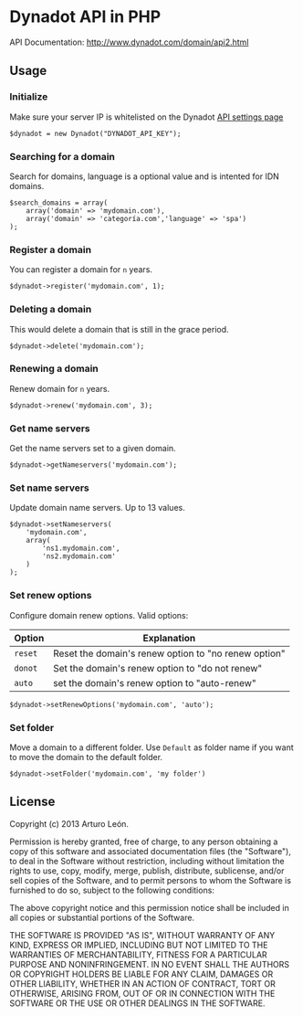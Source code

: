 Dynadot API in PHP
===========
API Documentation: http://www.dynadot.com/domain/api2.html

## Usage
### Initialize
Make sure your server IP is whitelisted on the Dynadot [API settings page](https://www.dynadot.com/community/help/question/find-API-settings)
```
$dynadot = new Dynadot("DYNADOT_API_KEY");
```
### Searching for a domain
Search for domains, language is a optional value and is intented for IDN domains.
```
$search_domains = array(
	array('domain' => 'mydomain.com'),
	array('domain' => 'categoría.com','language' => 'spa')
);
```

### Register a domain
You can register a domain for `n` years.
```
$dynadot->register('mydomain.com', 1);
```

### Deleting a domain
This would delete a domain that is still in the grace period.
```
$dynadot->delete('mydomain.com');
```

### Renewing a domain
Renew domain for `n` years.
```
$dynadot->renew('mydomain.com', 3);
```

### Get name servers
Get the name servers set to a given domain.
```
$dynadot->getNameservers('mydomain.com');
```

### Set name servers
Update domain name servers. Up to 13 values.
```
$dynadot->setNameservers(
	'mydomain.com',
	array(
		'ns1.mydomain.com',
		'ns2.mydomain.com'
	)
);
```

### Set renew options
Configure domain renew options. Valid options:

| Option | Explanation |
| ------------- | ------------- |
| `reset` | Reset the domain's renew option to "no renew option" |
| `donot` | Set the domain's renew option to "do not renew" |
| `auto` | set the domain's renew option to "auto-renew" |
```
$dynadot->setRenewOptions('mydomain.com', 'auto');
```

### Set folder
Move a domain to a different folder. Use `Default` as folder name if you want to move the domain to the default folder.
```
$dynadot->setFolder('mydomain.com', 'my folder')
```

License
----------------
Copyright (c) 2013 Arturo León.

Permission is hereby granted, free of charge, to any person obtaining a copy of this software and associated documentation files (the "Software"), to deal in the Software without restriction, including without limitation the rights to use, copy, modify, merge, publish, distribute, sublicense, and/or sell copies of the Software, and to permit persons to whom the Software is furnished to do so, subject to the following conditions:

The above copyright notice and this permission notice shall be included in all copies or substantial portions of the Software.

THE SOFTWARE IS PROVIDED "AS IS", WITHOUT WARRANTY OF ANY KIND, EXPRESS OR IMPLIED, INCLUDING BUT NOT LIMITED TO THE WARRANTIES OF MERCHANTABILITY, FITNESS FOR A PARTICULAR PURPOSE AND NONINFRINGEMENT. IN NO EVENT SHALL THE AUTHORS OR COPYRIGHT HOLDERS BE LIABLE FOR ANY CLAIM, DAMAGES OR OTHER LIABILITY, WHETHER IN AN ACTION OF CONTRACT, TORT OR OTHERWISE, ARISING FROM, OUT OF OR IN CONNECTION WITH THE SOFTWARE OR THE USE OR OTHER DEALINGS IN THE SOFTWARE.

